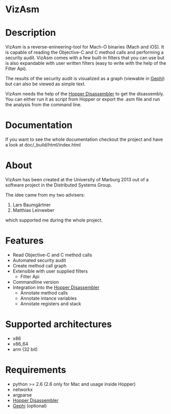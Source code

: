 VizAsm
======

Description
===========

VizAsm is a reverse-enineering-tool for Mach-O binaries (Mach and iOS).
It is capable of reading the Objective-C and C method calls and
performing a security audit. VizAsm comes with a few built-in filters
that you can use but is also expandable with user written filters (easy
to write with the help of the Filter Api).

The results of the security audit is visualized as a graph (viewable in
[Gephi][]) but can also be viewed as simple text.

VizAsm needs the help of the [Hopper Disassembler][] to get the
disassembly. You can either run it as script from Hopper or export the
.asm file and run the analysis from the command line.

Documentation
=============

If you want to see the whole documentation checkout the project and have
a look at doc/\_build/html/index.html

About
=====

VizAsm has been created at the University of Marburg 2013 out of a
software project in the Distributed Systems Group.

The idee came from my two advisers:

1.  Lars Baumgärtner
2.  Matthias Leinweber

which supported me during the whole project.

Features
========

-   Read Objective-C and C method calls
-   Automated security audit
-   Create method call graph
-   Extensible with user supplied filters
       -   Filter Api
-   Commandline version
-   Integration into the [Hopper Disassembler][]
       -   Annotate method calls
       -   Annotate intance variables
       -   Annotate registers and stack

Supported architectures
=======================

-   x86
-   x86\_64
-   arm (32 bit)

Requirements
============

-   python \>= 2.6 (2.6 only for Mac and usage inside Hopper)
-   networkx
-   argparse
-   [Hopper Disassembler][]
-   [Gephi][] (optional)

  [Gephi]: http://gephi.org/
  [Hopper Disassembler]: http://hopperapp.com/
